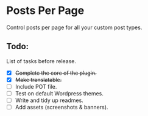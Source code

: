 # Posts Per Page
Control posts per page for all your custom post types.

## Todo:
List of tasks before release.

* [x] ~~Complete the core of the plugin.~~
* [x] ~~Make translatable.~~
* [ ] Include POT file.
* [ ] Test on default Wordpress themes.
* [ ] Write and tidy up readmes.
* [ ] Add assets (screenshots & banners).
